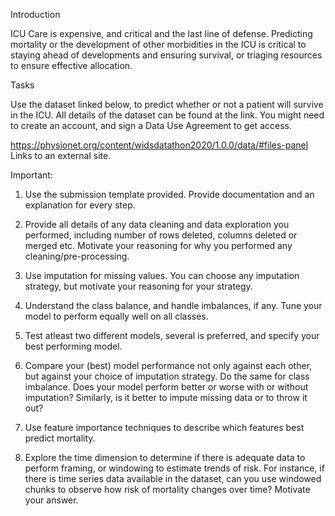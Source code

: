 Introduction

ICU Care is expensive, and critical and the last line of defense. Predicting mortality or the development of other morbidities in the ICU is critical to staying ahead of developments and ensuring survival, or triaging resources to ensure effective allocation. 

Tasks

Use the dataset linked below, to predict whether or not a patient will survive in the ICU. All details of the dataset can be found at the link. You might need to create an account, and sign a Data Use Agreement to get access. 

https://physionet.org/content/widsdatathon2020/1.0.0/data/#files-panel Links to an external site.

Important:

1. Use the submission template provided. Provide documentation and an explanation for every step. 

2. Provide all details of any data cleaning and data exploration you performed, including number of rows deleted, columns deleted or merged etc. Motivate your reasoning for why you performed any cleaning/pre-processing. 

3. Use imputation for missing values. You can choose any imputation strategy, but motivate your reasoning for your strategy. 

4. Understand the class balance, and handle imbalances, if any. Tune your model to perform equally well on all classes. 

4. Test atleast two different models, several is preferred, and specify your best performing model. 

5. Compare your (best) model performance not only against each other, but against your choice of imputation strategy. Do the same for class imbalance. Does your model perform better or worse with or without imputation? Similarly, is it better to impute missing data or to throw it out? 

6. Use feature importance techniques to describe which features best predict mortality. 

7. Explore the time dimension to determine if there is adequate data to perform framing, or windowing to estimate trends of risk. For instance, if there is time series data available in the dataset, can you use windowed chunks to observe how risk of mortality changes over time? Motivate your answer. 